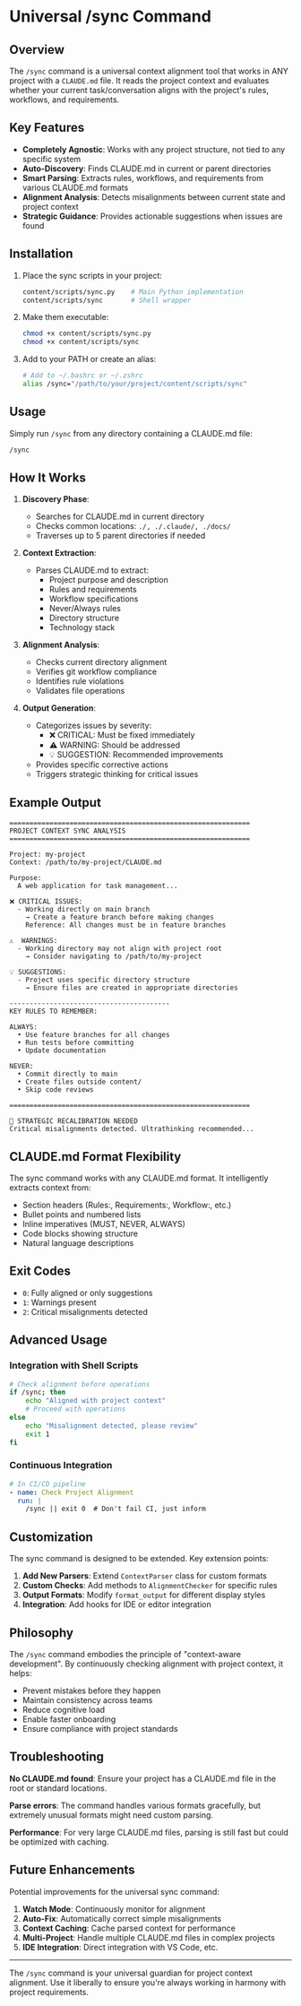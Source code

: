 # Universal /sync Command

## Overview

The `/sync` command is a universal context alignment tool that works in ANY project with a `CLAUDE.md` file. It reads the project context and evaluates whether your current task/conversation aligns with the project's rules, workflows, and requirements.

## Key Features

- **Completely Agnostic**: Works with any project structure, not tied to any specific system
- **Auto-Discovery**: Finds CLAUDE.md in current or parent directories
- **Smart Parsing**: Extracts rules, workflows, and requirements from various CLAUDE.md formats
- **Alignment Analysis**: Detects misalignments between current state and project context
- **Strategic Guidance**: Provides actionable suggestions when issues are found

## Installation

1. Place the sync scripts in your project:
   ```bash
   content/scripts/sync.py    # Main Python implementation
   content/scripts/sync       # Shell wrapper
   ```

2. Make them executable:
   ```bash
   chmod +x content/scripts/sync.py
   chmod +x content/scripts/sync
   ```

3. Add to your PATH or create an alias:
   ```bash
   # Add to ~/.bashrc or ~/.zshrc
   alias /sync="/path/to/your/project/content/scripts/sync"
   ```

## Usage

Simply run `/sync` from any directory containing a CLAUDE.md file:

```bash
/sync
```

## How It Works

1. **Discovery Phase**:
   - Searches for CLAUDE.md in current directory
   - Checks common locations: `./, ./.claude/, ./docs/`
   - Traverses up to 5 parent directories if needed

2. **Context Extraction**:
   - Parses CLAUDE.md to extract:
     - Project purpose and description
     - Rules and requirements
     - Workflow specifications
     - Never/Always rules
     - Directory structure
     - Technology stack

3. **Alignment Analysis**:
   - Checks current directory alignment
   - Verifies git workflow compliance
   - Identifies rule violations
   - Validates file operations

4. **Output Generation**:
   - Categorizes issues by severity:
     - ❌ CRITICAL: Must be fixed immediately
     - ⚠️  WARNING: Should be addressed
     - 💡 SUGGESTION: Recommended improvements
   - Provides specific corrective actions
   - Triggers strategic thinking for critical issues

## Example Output

```
============================================================
PROJECT CONTEXT SYNC ANALYSIS
============================================================

Project: my-project
Context: /path/to/my-project/CLAUDE.md

Purpose:
  A web application for task management...

❌ CRITICAL ISSUES:
  - Working directly on main branch
    → Create a feature branch before making changes
    Reference: All changes must be in feature branches

⚠️  WARNINGS:
  - Working directory may not align with project root
    → Consider navigating to /path/to/my-project

💡 SUGGESTIONS:
  - Project uses specific directory structure
    → Ensure files are created in appropriate directories

----------------------------------------
KEY RULES TO REMEMBER:

ALWAYS:
  • Use feature branches for all changes
  • Run tests before committing
  • Update documentation

NEVER:
  • Commit directly to main
  • Create files outside content/
  • Skip code reviews

============================================================

🤔 STRATEGIC RECALIBRATION NEEDED
Critical misalignments detected. Ultrathinking recommended...
```

## CLAUDE.md Format Flexibility

The sync command works with any CLAUDE.md format. It intelligently extracts context from:

- Section headers (Rules:, Requirements:, Workflow:, etc.)
- Bullet points and numbered lists
- Inline imperatives (MUST, NEVER, ALWAYS)
- Code blocks showing structure
- Natural language descriptions

## Exit Codes

- `0`: Fully aligned or only suggestions
- `1`: Warnings present
- `2`: Critical misalignments detected

## Advanced Usage

### Integration with Shell Scripts

```bash
# Check alignment before operations
if /sync; then
    echo "Aligned with project context"
    # Proceed with operations
else
    echo "Misalignment detected, please review"
    exit 1
fi
```

### Continuous Integration

```yaml
# In CI/CD pipeline
- name: Check Project Alignment
  run: |
    /sync || exit 0  # Don't fail CI, just inform
```

## Customization

The sync command is designed to be extended. Key extension points:

1. **Add New Parsers**: Extend `ContextParser` class for custom formats
2. **Custom Checks**: Add methods to `AlignmentChecker` for specific rules
3. **Output Formats**: Modify `format_output` for different display styles
4. **Integration**: Add hooks for IDE or editor integration

## Philosophy

The `/sync` command embodies the principle of "context-aware development". By continuously checking alignment with project context, it helps:

- Prevent mistakes before they happen
- Maintain consistency across teams
- Reduce cognitive load
- Enable faster onboarding
- Ensure compliance with project standards

## Troubleshooting

**No CLAUDE.md found**: Ensure your project has a CLAUDE.md file in the root or standard locations.

**Parse errors**: The command handles various formats gracefully, but extremely unusual formats might need custom parsing.

**Performance**: For very large CLAUDE.md files, parsing is still fast but could be optimized with caching.

## Future Enhancements

Potential improvements for the universal sync command:

1. **Watch Mode**: Continuously monitor for alignment
2. **Auto-Fix**: Automatically correct simple misalignments
3. **Context Caching**: Cache parsed context for performance
4. **Multi-Project**: Handle multiple CLAUDE.md files in complex projects
5. **IDE Integration**: Direct integration with VS Code, etc.

---

The `/sync` command is your universal guardian for project context alignment. Use it liberally to ensure you're always working in harmony with project requirements.